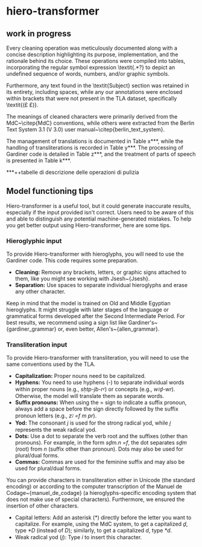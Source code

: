# hiero-transformer
## work in progress

Every cleaning operation was meticulously documented along with a concise description highlighting its purpose, implementation, and the rationale behind its choice. These operations were compiled into tables, incorporating the regular symbol expression \textit{.*?} to depict an undefined sequence of words, numbers, and/or graphic symbols.

Furthermore, any text found in the \textit{Subject} section was retained in its entirety, including spaces, while any our annotations were enclosed within brackets that were not present in the TLA dataset, specifically \textit{(£ £)}.

The meanings of cleaned characters were primarily derived from the MdC~\citep{MdC} conventions, while others were extracted from the Berlin Text System 3.1 (V 3.0) user manual~\citep{berlin_text_system}.

The management of translations is documented in Table x***, while the handling of transliterations is recorded in Table y***. The processing of Gardiner code is detailed in Table z***, and the treatment of parts of speech is presented in Table k***.


***++tabelle di descrizione delle operazioni di pulizia



## Model functioning tips
Hiero-transformer is a useful tool, but it could generate inaccurate results, especially if the input provided isn't correct. Users need to be aware of this and able to distinguish any potential machine-generated mistakes. To help you get better output using Hiero-transformer, here are some tips. 

### Hieroglyphic input
To provide Hiero-transformer with hieroglyphs, you will need to use the Gardiner code. This code requires some preparation.
- **Cleaning:** Remove any brackets, letters, or graphic signs attached to them, like you might see working with Jsesh~{Jsesh}.
- **Separation:** Use spaces to separate individual hieroglyphs and erase any other character.

Keep in mind that the model is trained on Old and Middle Egyptian hieroglyphs. It might struggle with later stages of the language or grammatical forms developed after the Second Intermediate Period.
For best results, we recommend using a sign list like Gardiner's~{gardiner_grammar} or, even better, Allen's~{allen_grammar}.


### Transliteration input
To provide Hiero-transformer with transliteration, you will need to use the same conventions used by the TLA.
- **Capitalization:** Proper nouns need to be capitalized.
- **Hyphens:** You need to use hyphens (-) to separate individual words within proper nouns (e.g., _sḥtp-jb-rꜥ_) or concepts (e.g., _wꜣḏ-wr_). Otherwise, the model will translate them as separate words.
- **Suffix pronouns:** When using the = sign to indicate a suffix pronoun, always add a space before the sign directly followed by the suffix pronoun letters (e.g., _zꜣ =f m pr_).
- **Yod:** The consonant _j_ is used for the strong radical yod, while _i̯_ represents the weak radical yod.
- **Dots:** Use a dot to separate the verb root and the suffixes (other than pronouns). For example, in the form _sḏm.n =f_, the dot separates _sḏm_ (root) from _n_ (suffix other than pronoun). Dots may also be used for plural/dual forms.
- **Commas:** Commas are used for the feminine suffix and may also be used for plural/dual forms.

You can provide characters in transliteration either in Unicode (the standard encoding) or according to the computer transcription of the Manuel de Codage~{manuel_de_codage} (a hieroglyphs-specific encoding system that does not make use of special characters). Furthermore, we ensured the insertion of other characters.
- Capital letters: Add an asterisk (*) directly before the letter you want to capitalize. For example, using the MdC system, to get a capitalized _ḏ_, type _*D_ (instead of _D_); similarly, to get a capitalized _d_, type _*d_.
- Weak radical yod (_i̯_): Type _i_ to insert this character.
